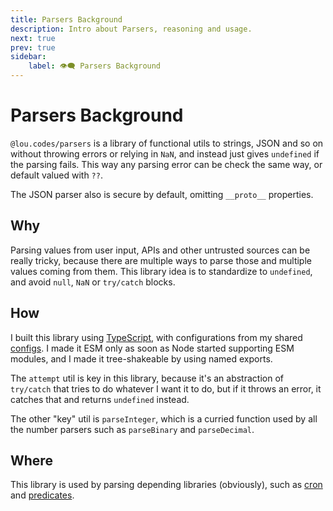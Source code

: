 ```yaml
---
title: Parsers Background
description: Intro about Parsers, reasoning and usage.
next: true
prev: true
sidebar:
    label: 👁️‍🗨️ Parsers Background
---
```


# Parsers Background

`@lou.codes/parsers` is a library of functional utils to strings, JSON and so on
without throwing errors or relying in `NaN`, and instead just gives `undefined`
if the parsing fails. This way any parsing error can be check the same way, or
default valued with `??`.

The JSON parser also is secure by default, omitting `__proto__` properties.

## Why

Parsing values from user input, APIs and other untrusted sources can be really
tricky, because there are multiple ways to parse those and multiple values
coming from them. This library idea is to standardize to `undefined`, and avoid
`null`, `NaN` or `try/catch` blocks.

## How

I built this library using [TypeScript][typescript], with configurations from my
shared [configs][configs]. I made it ESM only as soon as Node started supporting
ESM modules, and I made it tree-shakeable by using named exports.

The `attempt` util is key in this library, because it's an abstraction of
`try/catch` that tries to do whatever I want it to do, but if it throws an
error, it catches that and returns `undefined` instead.

The other "key" util is `parseInteger`, which is a curried function used by all
the number parsers such as `parseBinary` and `parseDecimal`.

## Where

This library is used by parsing depending libraries (obviously), such as
[cron][cron] and [predicates][predicates].

<!-- Reference -->

[configs]: ../lou_codes_configs/
[typescript]: https://npm.im/typescript
[cron]: ../lou_codes_cron/
[predicates]: ../lou_codes_predicates/
